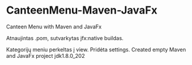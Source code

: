 # CanteenMenu-Maven-JavaFx

Canteen Menu with Maven and JavaFx

Atnaujintas .pom, sutvarkytas jfx:native buildas.

Kategorijų meniu perkeltas į view.
Pridėta settings.
Created empty Maven and JavaFx project jdk1.8.0_202
